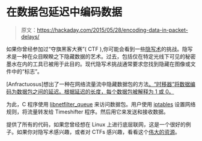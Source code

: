 # 在数据包延迟中编码数据

> 原文：<https://hackaday.com/2015/05/28/encoding-data-in-packet-delays/>

如果你曾经参加过“夺旗黑客大赛”( CTF ),你可能会看到一些[隐写术](http://en.wikipedia.org/wiki/Steganography)的挑战。隐写术是一种在众目睽睽之下隐藏数据的艺术。过去，包括仅在特定光线下可见的秘密墨水在内的工具已被用于此目的。现代隐写术挑战通常要求您找到隐藏在图像或文件中的“标志”。

[Anfractuosus]想出了一种在网络流量流中隐藏数据包的方法[。“时移器”将数据编码为数据包之间的延迟。根据延迟的长度，每个数据包被解释为 1 或 0。](https://www.anfractuosity.com/projects/timeshifter/)

为此，C 程序使用 [libnetfilter_queue](http://www.netfilter.org/projects/libnetfilter_queue/) 来访问数据包。用户使用 [iptables](http://en.wikipedia.org/wiki/Iptables) 设置网络规则，将流量转发给 Timeshifter 程序。然后用它来发送和接收数据。

提供了所有的代码，如果您曾经想在 Linux 上进行底层联网，这是一个很好的例子。如果你对隐写术感兴趣，或者对 CTFs 感兴趣，看看这个[伟大的资源](https://github.com/ctfs/resources/tree/master/topics/steganography)。